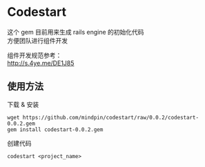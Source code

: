 # Codestart

这个 gem 目前用来生成 rails engine 的初始化代码  
方便团队进行组件开发

组件开发规范参考：  
http://s.4ye.me/DE1J85

## 使用方法

下载 & 安装

```shell
wget https://github.com/mindpin/codestart/raw/0.0.2/codestart-0.0.2.gem
gem install codestart-0.0.2.gem
```

创建代码

```shell
codestart <project_name>
```